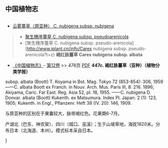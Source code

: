 
## 中国植物志
## 
* [云雾薹草（原亚种）  C.  nubigena subsp. nubigena](Carex-nubigena-subsp-nubigena-云雾薹草(原亚种).md)
> * [聚生穗序薹草  C.  nubigena subsp. pseudoarenicola](Carex-nubigena-subsp-pseudoarenicola-聚生穗序薹.md)
> * [聚生穗序薹草  C.  nubigena subsp. pseudo-arenicola](http://www.iplant.cn/info/Carex nubigena subsp. pseudo-arenicola?t=z)
**褐红脉薹草 Carex nubigena subsp. albata**

* [《中国植物志》](http://www.iplant.cn/frps)- [第12卷](http://www.iplant.cn/frps/vol/12) >> 478页 [PDF](http://www.iplant.cn/frps/pdf/12/478a.pdf)
**447c. 褐红脉薹草（亚种）（植物分类学报）**

subsp. albata (Boott) T. Koyama in Bot. Mag. Tokyo 72 (853-854): 306, 1959——C. albata Boott ex Franch. in Nouv. Arch. Mus. Paris III, 8: 216. 1896; Akiyama, Caric. Far East. Reg. Asia 52, pl. 18, 1955. ——C. nubigena D. Donvar. albata (Boott) Kukenth. ex Matsumura. Index Pl. Japan. 2 (1): 123, 1905; Kukenth. in Engl., Pflanzenr. Heft 38 (IV. 20): 146, 1909.

与原亚种的区别在于果囊较大，脉带褐红色。花果期6-7月。

产湖北（巴东、神农架）、四川（城口、巫溪）；生于山坡草地，海拔1820米。分布日本（北海道、本州）。模式标本采自日本。

}